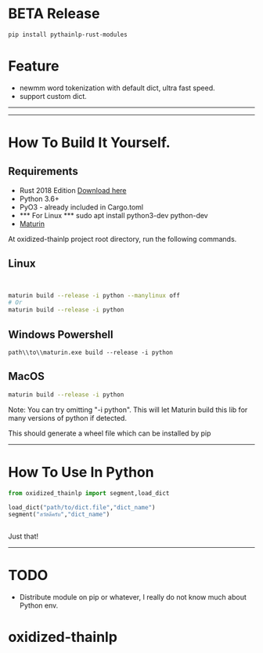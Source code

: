 
# BETA Release

```bash
pip install pythainlp-rust-modules
```


# Feature

- newmm word tokenization with default dict, ultra fast speed.
- support custom dict.
------------------------------------------------------------------------------------------------------------------

------------------------
# How To Build It Yourself.

## Requirements

- Rust 2018 Edition [Download here](https://www.rust-lang.org/tools/install)
- Python 3.6+
- PyO3 - already included in Cargo.toml
- *** For Linux *** sudo apt install python3-dev python-dev
- [Maturin](https://github.com/PyO3/maturin)



At oxidized-thainlp project root directory, run the following commands.

## Linux


```bash


maturin build --release -i python --manylinux off  
# Or 
maturin build --release -i python

```

## Windows Powershell
```shell
path\\to\\maturin.exe build --release -i python

```

## MacOS
```zsh
maturin build --release -i python
```

Note: You can try omitting "-i python". This will let Maturin build this lib for many versions of python if detected.

This should generate a wheel file which can be installed by pip

-------------------
# How To Use In Python

```python
from oxidized_thainlp import segment,load_dict

load_dict("path/to/dict.file","dict_name")
segment("สวัสดีครับ","dict_name")



```

Just that!

--------------------------------------------------------------------------------------------------------------------------------------------------------
# TODO

- Distribute module on pip or whatever, I really do not know much about Python env.

# oxidized-thainlp
